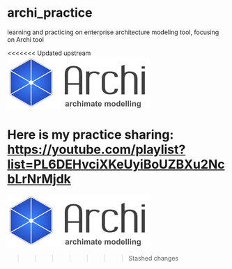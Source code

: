 # archi_practice
learning and practicing on enterprise architecture modeling tool, focusing on Archi tool

<<<<<<< Updated upstream
[![Archi Tool](img/archi_logo.png)](https://www.archimatetool.com/)

Here is my practice sharing: https://youtube.com/playlist?list=PL6DEHvciXKeUyiBoUZBXu2NcbLrNrMjdk
=======
[![Archi Tool](img/archi_logo.png)](https://www.archimatetool.com/) 
>>>>>>> Stashed changes
